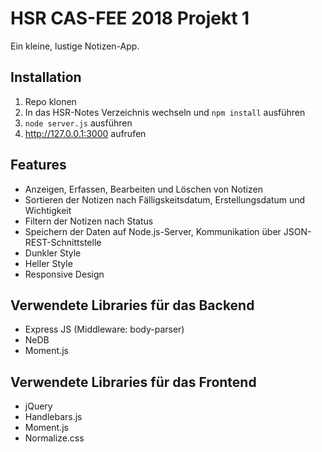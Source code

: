 # HSR CAS-FEE 2018 Projekt 1

Ein kleine, lustige Notizen-App.

## Installation

1. Repo klonen
2. In das HSR-Notes Verzeichnis wechseln und `npm install` ausführen
3. `node server.js` ausführen
4. http://127.0.0.1:3000 aufrufen

## Features

* Anzeigen, Erfassen, Bearbeiten und Löschen von Notizen
* Sortieren der Notizen nach Fälligskeitsdatum, Erstellungsdatum und Wichtigkeit
* Filtern der Notizen nach Status
* Speichern der Daten auf Node.js-Server, Kommunikation über JSON-REST-Schnittstelle
* Dunkler Style
* Heller Style
* Responsive Design

## Verwendete Libraries für das Backend

* Express JS (Middleware: body-parser)
* NeDB
* Moment.js

## Verwendete Libraries für das Frontend

* jQuery
* Handlebars.js
* Moment.js
* Normalize.css

